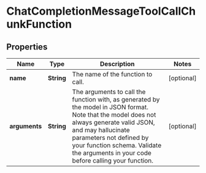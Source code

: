 # ChatCompletionMessageToolCallChunkFunction

## Properties
Name | Type | Description | Notes
------------ | ------------- | ------------- | -------------
**name** | **String** | The name of the function to call. |  [optional]
**arguments** | **String** | The arguments to call the function with, as generated by the model in JSON format. Note that the model does not always generate valid JSON, and may hallucinate parameters not defined by your function schema. Validate the arguments in your code before calling your function. |  [optional]
